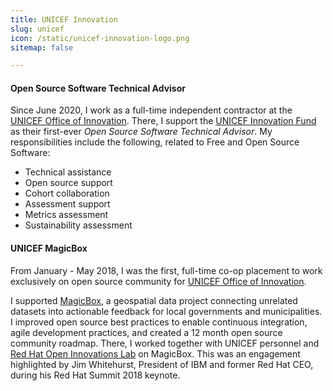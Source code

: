 ```yaml
---
title: UNICEF Innovation
slug: unicef
icon: /static/unicef-innovation-logo.png
sitemap: false

---
```


#### Open Source Software Technical Advisor

Since June 2020, I work as a full-time independent contractor at the [UNICEF Office of Innovation][1].
There, I support the [UNICEF Innovation Fund][2] as their first-ever _Open Source Software Technical Advisor_.
My responsibilities include the following, related to Free and Open Source Software:

* Technical assistance
* Open source support
* Cohort collaboration
* Assessment support
* Metrics assessment
* Sustainability assessment

#### UNICEF MagicBox

From January - May 2018, I was the first, full-time co-op placement to work exclusively on open source community for [UNICEF Office of Innovation][1].

I supported [MagicBox][3], a geospatial data project connecting unrelated datasets into actionable feedback for local governments and municipalities.
I improved open source best practices to enable continuous integration, agile development practices, and created a 12 month open source community roadmap.
There, I worked together with UNICEF personnel and [Red Hat Open Innovations Lab][4] on MagicBox.
This was an engagement highlighted by Jim Whitehurst, President of IBM and former Red Hat CEO, during his Red Hat Summit 2018 keynote.

[1]: https://www.unicef.org/innovation/
[2]: https://unicefinnovationfund.org/
[3]: https://www.unicef.org/innovation/Magicbox
[4]: https://www.redhat.com/en/services/consulting/open-innovation-labs
